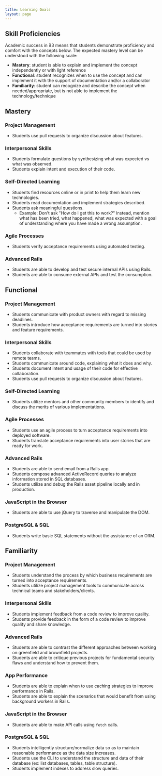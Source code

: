 ```yaml
---
title: Learning Goals
layout: page
---
```


## Skill Proficiencies

Academic success in B3 means that students demonstrate proficiency and comfort with the concepts below. The expected mastery level can be understood with the following scale:

* **Mastery**: student is able to explain and implement the concept independently or with light reference
* **Functional**: student recognizes when to use the concept and can implement it with the support of documentation and/or a collaborator
* **Familiarity**: student can recognize and describe the concept when needed/appropriate, but is not able to implement the technology/technique

## Mastery

### Project Management

* Students use pull requests to organize discussion about features.

### Interpersonal Skills

* Students formulate questions by synthesizing what was expected vs what was observed.
* Students explain intent and execution of their code.

### Self-Directed Learning

* Students find resources online or in print to help them learn new technologies.
* Students read documentation and implement strategies described.
* Students ask meaningful questions.
    * Example: Don't ask "How do I get this to work?" Instead, mention what has been tried, what happened, what was expected with a goal of understanding where you have made a wrong assumption.

### Agile Processes

* Students verify acceptance requirements using automated testing.

### Advanced Rails

* Students are able to develop and test secure internal APIs using Rails.
* Students are able to consume external APIs and test the consumption.

## Functional

### Project Management

* Students communicate with product owners with regard to missing deadlines.
* Students introduce how acceptance requirements are turned into stories and feature requirements.

### Interpersonal Skills

* Students collaborate with teammates with tools that could be used by remote teams.
* Students communicate around code, explaining what it does and why.
* Students document intent and usage of their code for effective collaboration.
* Students use pull requests to organize discussion about features.

### Self-Directed Learning

* Students utilize mentors and other community members to identify and discuss the merits of various implementations.

### Agile Processes

* Students use an agile process to turn acceptance requirements into deployed software.
* Students translate acceptance requirements into user stories that are ready for work.

### Advanced Rails

* Students are able to send email from a Rails app.
* Students compose advanced ActiveRecord queries to analyze information stored in SQL databases.
* Students utilize and debug the Rails asset pipeline locally and in production.

### JavaScript in the Browser

* Students are able to use jQuery to traverse and manipulate the DOM.

### PostgreSQL & SQL

* Students write basic SQL statements without the assistance of an ORM.

## Familiarity

### Project Management

* Students understand the process by which business requirements are turned into acceptance requirements.
* Students utilize project management tools to communicate across technical teams and stakeholders/clients.

### Interpersonal Skills

* Students implement feedback from a code review to improve quality.
* Students provide feedback in the form of a code review to improve quality and share knowledge.

### Advanced Rails

* Students are able to contrast the different approaches between working on greenfield and brownfield projects.
* Students are able to critique previous projects for fundamental security flaws and understand how to prevent them.

### App Performance

* Students are able to explain when to use caching strategies to improve performance in Rails.
* Students are able to explain the scenarios that would benefit from using background workers in Rails.

### JavaScript in the Browser

* Students are able to make API calls using `fetch` calls.

### PostgreSQL & SQL

* Students intelligently structure/normalize data so as to maintain reasonable performance as the data size increases.
* Students use the CLI to understand the structure and data of their database (ex: list databases, tables, table structure).
* Students implement indexes to address slow queries.
